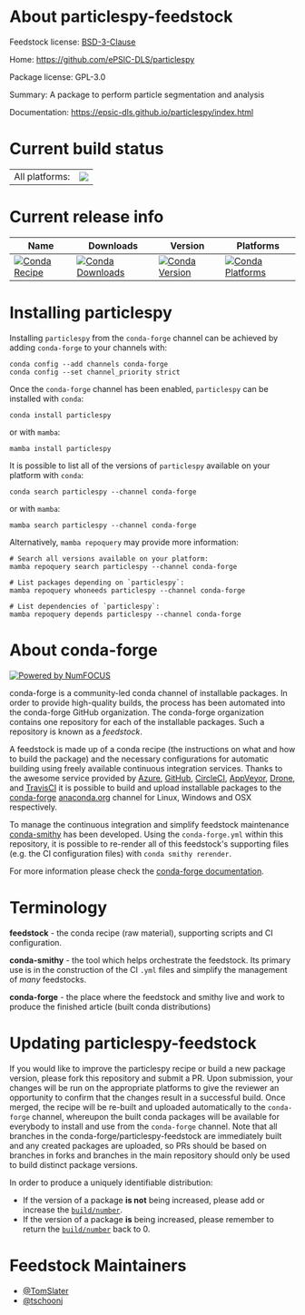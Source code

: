 About particlespy-feedstock
===========================

Feedstock license: [BSD-3-Clause](https://github.com/conda-forge/particlespy-feedstock/blob/main/LICENSE.txt)

Home: https://github.com/ePSIC-DLS/particlespy

Package license: GPL-3.0

Summary: A package to perform particle segmentation and analysis

Documentation: https://epsic-dls.github.io/particlespy/index.html

Current build status
====================


<table><tr><td>All platforms:</td>
    <td>
      <a href="https://dev.azure.com/conda-forge/feedstock-builds/_build/latest?definitionId=8691&branchName=main">
        <img src="https://dev.azure.com/conda-forge/feedstock-builds/_apis/build/status/particlespy-feedstock?branchName=main">
      </a>
    </td>
  </tr>
</table>

Current release info
====================

| Name | Downloads | Version | Platforms |
| --- | --- | --- | --- |
| [![Conda Recipe](https://img.shields.io/badge/recipe-particlespy-green.svg)](https://anaconda.org/conda-forge/particlespy) | [![Conda Downloads](https://img.shields.io/conda/dn/conda-forge/particlespy.svg)](https://anaconda.org/conda-forge/particlespy) | [![Conda Version](https://img.shields.io/conda/vn/conda-forge/particlespy.svg)](https://anaconda.org/conda-forge/particlespy) | [![Conda Platforms](https://img.shields.io/conda/pn/conda-forge/particlespy.svg)](https://anaconda.org/conda-forge/particlespy) |

Installing particlespy
======================

Installing `particlespy` from the `conda-forge` channel can be achieved by adding `conda-forge` to your channels with:

```
conda config --add channels conda-forge
conda config --set channel_priority strict
```

Once the `conda-forge` channel has been enabled, `particlespy` can be installed with `conda`:

```
conda install particlespy
```

or with `mamba`:

```
mamba install particlespy
```

It is possible to list all of the versions of `particlespy` available on your platform with `conda`:

```
conda search particlespy --channel conda-forge
```

or with `mamba`:

```
mamba search particlespy --channel conda-forge
```

Alternatively, `mamba repoquery` may provide more information:

```
# Search all versions available on your platform:
mamba repoquery search particlespy --channel conda-forge

# List packages depending on `particlespy`:
mamba repoquery whoneeds particlespy --channel conda-forge

# List dependencies of `particlespy`:
mamba repoquery depends particlespy --channel conda-forge
```


About conda-forge
=================

[![Powered by
NumFOCUS](https://img.shields.io/badge/powered%20by-NumFOCUS-orange.svg?style=flat&colorA=E1523D&colorB=007D8A)](https://numfocus.org)

conda-forge is a community-led conda channel of installable packages.
In order to provide high-quality builds, the process has been automated into the
conda-forge GitHub organization. The conda-forge organization contains one repository
for each of the installable packages. Such a repository is known as a *feedstock*.

A feedstock is made up of a conda recipe (the instructions on what and how to build
the package) and the necessary configurations for automatic building using freely
available continuous integration services. Thanks to the awesome service provided by
[Azure](https://azure.microsoft.com/en-us/services/devops/), [GitHub](https://github.com/),
[CircleCI](https://circleci.com/), [AppVeyor](https://www.appveyor.com/),
[Drone](https://cloud.drone.io/welcome), and [TravisCI](https://travis-ci.com/)
it is possible to build and upload installable packages to the
[conda-forge](https://anaconda.org/conda-forge) [anaconda.org](https://anaconda.org/)
channel for Linux, Windows and OSX respectively.

To manage the continuous integration and simplify feedstock maintenance
[conda-smithy](https://github.com/conda-forge/conda-smithy) has been developed.
Using the ``conda-forge.yml`` within this repository, it is possible to re-render all of
this feedstock's supporting files (e.g. the CI configuration files) with ``conda smithy rerender``.

For more information please check the [conda-forge documentation](https://conda-forge.org/docs/).

Terminology
===========

**feedstock** - the conda recipe (raw material), supporting scripts and CI configuration.

**conda-smithy** - the tool which helps orchestrate the feedstock.
                   Its primary use is in the construction of the CI ``.yml`` files
                   and simplify the management of *many* feedstocks.

**conda-forge** - the place where the feedstock and smithy live and work to
                  produce the finished article (built conda distributions)


Updating particlespy-feedstock
==============================

If you would like to improve the particlespy recipe or build a new
package version, please fork this repository and submit a PR. Upon submission,
your changes will be run on the appropriate platforms to give the reviewer an
opportunity to confirm that the changes result in a successful build. Once
merged, the recipe will be re-built and uploaded automatically to the
`conda-forge` channel, whereupon the built conda packages will be available for
everybody to install and use from the `conda-forge` channel.
Note that all branches in the conda-forge/particlespy-feedstock are
immediately built and any created packages are uploaded, so PRs should be based
on branches in forks and branches in the main repository should only be used to
build distinct package versions.

In order to produce a uniquely identifiable distribution:
 * If the version of a package **is not** being increased, please add or increase
   the [``build/number``](https://docs.conda.io/projects/conda-build/en/latest/resources/define-metadata.html#build-number-and-string).
 * If the version of a package **is** being increased, please remember to return
   the [``build/number``](https://docs.conda.io/projects/conda-build/en/latest/resources/define-metadata.html#build-number-and-string)
   back to 0.

Feedstock Maintainers
=====================

* [@TomSlater](https://github.com/TomSlater/)
* [@tschoonj](https://github.com/tschoonj/)

